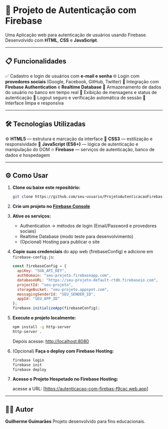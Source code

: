 
# 🔐 Projeto de Autenticação com Firebase

Uma Aplicação web para autenticação de usuários usando Firebase.
Desenvolvido com **HTML**, **CSS** e **JavaScript**.

---

## 📋 Funcionalidades

✅ Cadastro e login de usuários com **e-mail e senha**
🌐 Login com **provedores sociais** (Google, Facebook, GitHub, Twitter)
📡 Integração com **Firebase Authentication** e **Realtime Database**
🧾 Armazenamento de dados do usuário no banco em tempo real
🔔 Exibição de mensagens e status de autenticação
🚪 Logout seguro e verificação automática de sessão
🌈 Interface limpa e responsiva

---

## 🛠️ Tecnologias Utilizadas

⚙️ **HTML5** — estrutura e marcação da interface
🎨 **CSS3** — estilização e responsividade
🧠 **JavaScript (ES6+)** — lógica de autenticação e manipulação do DOM
🔥 **Firebase** — serviços de autenticação, banco de dados e hospedagem

---

## ⚙️ Como Usar

1. **Clone ou baixe este repositório:**

   ```bash
   git clone https://github.com/seu-usuario/ProjetoAutenticacaoFirebase.git
   ```

2. **Crie um projeto no [Firebase Console](https://console.firebase.google.com/)**

3. **Ative os serviços:**

   * Authentication → métodos de login (Email/Password e provedores sociais)
   * Realtime Database (modo teste para desenvolvimento)
   * (Opcional) Hosting para publicar o site

4. **Copie suas credenciais** do app web (firebaseConfig) e adicione em `firebase-config.js`:

   ```js
   const firebaseConfig = {
     apiKey: "SUA_API_KEY",
     authDomain: "seu-projeto.firebaseapp.com",
     databaseURL: "https://seu-projeto-default-rtdb.firebaseio.com",
     projectId: "seu-projeto",
     storageBucket: "seu-projeto.appspot.com",
     messagingSenderId: "SEU_SENDER_ID",
     appId: "SEU_APP_ID"
   };
   firebase.initializeApp(firebaseConfig);
   ```

5. **Execute o projeto localmente:**

   ```bash
   npm install -g http-server
   http-server .
   ```

   Depois acesse: [http://localhost:8080](http://localhost:8080)

6. (Opcional) **Faça o deploy com Firebase Hosting:**

   ```bash
   firebase login
   firebase init
   firebase deploy
   ```

7. **Acesso o Projeto Hospetado no Firebase Hosting:**

   acesse a URL: [https://autenticacao-com-firebas-f9cac.web.app]
---

## 👨‍💻 Autor

**Guilherme Guimarães**
Projeto desenvolvido para fins educacionais.


